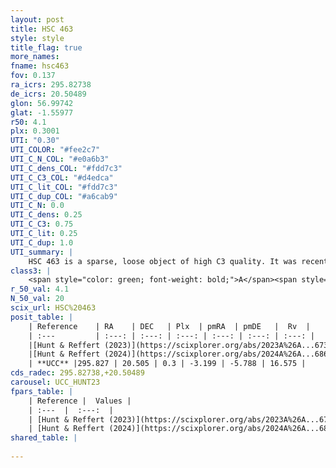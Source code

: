 ```yaml
---
layout: post
title: HSC 463
style: style
title_flag: true
more_names: 
fname: hsc463
fov: 0.137
ra_icrs: 295.82738
de_icrs: 20.50489
glon: 56.99742
glat: -1.55977
r50: 4.1
plx: 0.3001
UTI: "0.30"
UTI_COLOR: "#fee2c7"
UTI_C_N_COL: "#e0a6b3"
UTI_C_dens_COL: "#fdd7c3"
UTI_C_C3_COL: "#d4edca"
UTI_C_lit_COL: "#fdd7c3"
UTI_C_dup_COL: "#a6cab9"
UTI_C_N: 0.0
UTI_C_dens: 0.25
UTI_C_C3: 0.75
UTI_C_lit: 0.25
UTI_C_dup: 1.0
UTI_summary: |
    HSC 463 is a sparse, loose object of high C3 quality. It was recently reported in the literature.<br><br><span style="color: #99180f; font-weight: bold;">Warning: </span>contains less than 25 stars with <i>P>0.5</i> estimated.
class3: |
    <span style="color: green; font-weight: bold;">A</span><span style="color: #FFC300; font-weight: bold;">B</span>
r_50_val: 4.1
N_50_val: 20
scix_url: HSC%20463
posit_table: |
    | Reference    | RA    | DEC   | Plx  | pmRA  | pmDE   |  Rv  |
    | :---         | :---: | :---: | :---: | :---: | :---: | :---: |
    |[Hunt & Reffert (2023)](https://scixplorer.org/abs/2023A%26A...673A.114H) | 295.766 | 20.492 | 0.31 | -3.215 | -5.734 | -- |
    |[Hunt & Reffert (2024)](https://scixplorer.org/abs/2024A%26A...686A..42H) | 295.766 | 20.492 | 0.31 | -3.215 | -5.734 | -- |
    | **UCC** |295.827 | 20.505 | 0.3 | -3.199 | -5.788 | 16.575 | 
cds_radec: 295.82738,+20.50489
carousel: UCC_HUNT23
fpars_table: |
    | Reference |  Values |
    | :---  |  :---:  |
    | [Hunt & Reffert (2023)](https://scixplorer.org/abs/2023A%26A...673A.114H) | `AV50=4.024, diffAV50=1.417, MOD50=12.381, logAge50=7.417` |
    | [Hunt & Reffert (2024)](https://scixplorer.org/abs/2024A%26A...686A..42H) | `MassJ=813.701` |
shared_table: |
    
---
```

